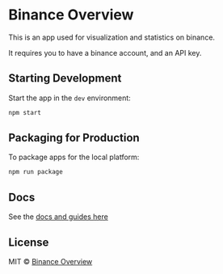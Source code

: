 # Binance Overview

This is an app used for visualization and statistics on binance.

It requires you to have a binance account, and an API key.

## Starting Development

Start the app in the `dev` environment:

```bash
npm start
```

## Packaging for Production

To package apps for the local platform:

```bash
npm run package
```

## Docs

See the [docs and guides here](https://electron-react-boilerplate.js.org/docs/installation)

## License

MIT © [Binance Overview](https://github.com/lukaj110)

